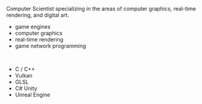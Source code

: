 <!--
**GabrielJadderson/GabrielJadderson** is a ✨ _special_ ✨ repository because its `README.md` (this file) appears on your GitHub profile.

Here are some ideas to get you started:

- 🔭 I’m currently working on ...
- 🌱 I’m currently learning ...
- 👯 I’m looking to collaborate on ...
- 🤔 I’m looking for help with ...
- 💬 Ask me about ...
- 📫 How to reach me: ...
- 😄 Pronouns: ...
- ⚡ Fun fact: ...
-->

Computer Scientist specializing in the areas of computer graphics, real-time rendering, and digital art.


- game engines
- computer graphics
- real-time rendering 
- game network programming

&nbsp;

- C / C++
- Vulkan
- GLSL
- C# Unity
- Unreal Engine
